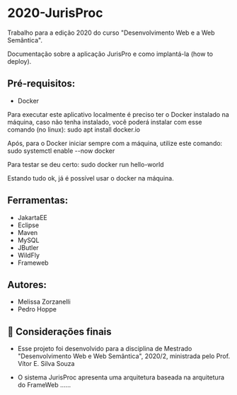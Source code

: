 # 2020-JurisProc
Trabalho para a edição 2020 do curso "Desenvolvimento Web e a Web Semântica".  

Documentação sobre a aplicação JurisPro e como implantá-la (how to deploy).

## Pré-requisitos:

- Docker

Para executar este aplicativo localmente é preciso ter o Docker instalado na máquina, caso não tenha instalado, você poderá instalar com esse comando (no linux): 
sudo apt install docker.io

Após, para o Docker iniciar sempre com a máquina, utilize este comando: sudo systemctl enable --now docker

Para testar se deu certo: sudo docker run hello-world

Estando tudo ok, já é possível usar o docker na máquina.

## Ferramentas:

- JakartaEE
- Eclipse
- Maven
- MySQL
- JButler
- WildFly
- Frameweb

## Autores:
- Melissa Zorzanelli
- Pedro Hoppe



## 🎉 Considerações finais 

- Esse projeto foi desenvolvido para a disciplina de Mestrado "Desenvolvimento Web e Web Semântica", 2020/2, ministrada pelo Prof. Vítor E. Silva Souza

- O sistema JurisProc apresenta uma arquitetura baseada na arquitetura do FrameWeb ......

